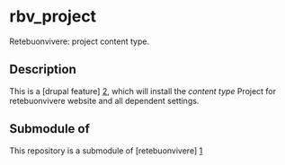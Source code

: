 rbv_project
===========
Retebuonvivere: project content type.

Description
-----------
This is a [drupal feature] [2], which will install the *content type* Project for retebuonvivere website and all dependent settings.

Submodule of
------------
This repository is a submodule of [retebuonvivere] [1]

[1]: https://github.com/fonzy85vr/retebuonvivere
[2]: https://drupal.org/project/features
